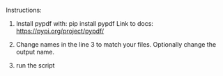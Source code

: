 Instructions:

1. Install pypdf with: pip install pypdf
    Link to docs: https://pypi.org/project/pypdf/

2. Change names in the line 3 to match your files. Optionally change the output name.

3. run the script 
